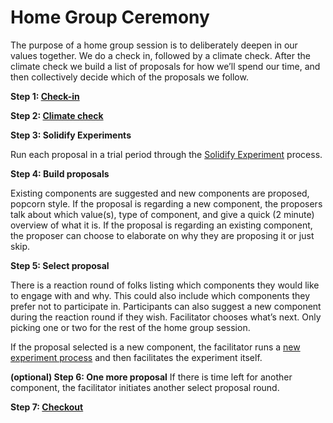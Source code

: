 # Home Group Ceremony

The purpose of a home group session is to deliberately deepen in our values together. We do a check in, followed by a climate check. After the climate check we build a list of proposals for how we’ll spend our time, and then collectively decide which of the proposals we follow.  

**Step 1: [Check-in](Check-in.md)**

**Step 2: [Climate check](Climate-check.md)**

**Step 3: Solidify Experiments**

Run each proposal in a trial period through the [Solidify Experiment](/Processes/Solidify_Experiment.md) process.

**Step 4: Build proposals**

Existing components are suggested and new components are proposed, popcorn style.
If the proposal is regarding a new component, the proposers talk about which value(s), type of component, and give a quick (2 minute) overview of what it is. If the proposal is regarding an existing component, the proposer can choose to elaborate on why they are proposing it or just skip.


**Step 5: Select proposal**

There is a reaction round of folks listing which components they would like to engage with and why. This could also include which components they prefer not to participate in. Participants can also suggest a new component during the reaction round if they wish. Facilitator chooses what’s next. Only picking one or two for the rest of the home group session.

If the proposal selected is a new component, the facilitator runs a [new experiment process](/Processes/New-experiment.md) and then facilitates the experiment itself.

**(optional) Step 6: One more proposal**
If there is time left for another component, the facilitator initiates another select proposal round.

**Step 7: [Checkout](Check-out.md)**
